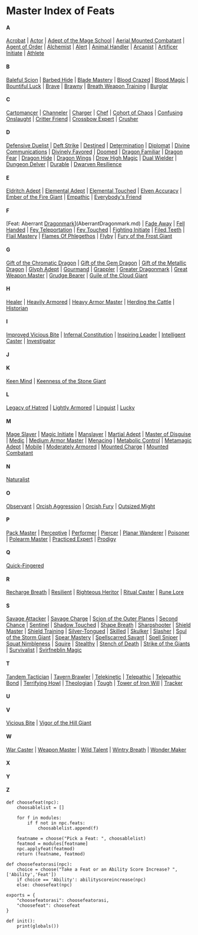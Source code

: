 # Master Index of Feats

#### A
[Acrobat](Acrobat.md) | [Actor](Actor.md) | [Adept of the Mage School](AdeptoftheMageSchool.md) | [Aerial Mounted Combatant](AerialMountedCombatant.md) | [Agent of Order](AgentofOrder.md) | [Alchemist](Alchemist.md) | [Alert](Alert.md) | [Animal Handler](AnimalHandler.md) | [Arcanist](Arcanist.md) | [Artificer Initiate](ArtificerInitiate.md) | [Athlete](Athlete.md)

#### B
[Baleful Scion](BalefulScion.md) | [Barbed Hide](BarbedHide.md) | [Blade Mastery](BladeMastery.md) | [Blood Crazed](BloodCrazed.md) | [Blood Magic](BloodMagic.md) | [Bountiful Luck](BountifulLuck.md) | [Brave](Brave.md) | [Brawny](Brawny.md) | [Breath Weapon Training](BreathWeaponTraining.md) | [Burglar](Burglar.md)

#### C
[Cartomancer](Cartomancer.md) | [Channeler](Channeler.md) | [Charger](Charger.md) | [Chef](Chef.md) | [Cohort of Chaos](CohortofChaos.md) | [Confusing Onslaught](ConfusingOnslaught.md) | [Critter Friend](CritterFriend.md) | [Crossbow Expert](CrossbowExpert.md) | [Crusher](Crusher.md)

#### D
[Defensive Duelist](DefensiveDuelist.md) | [Deft Strike](DeftStrike.md) | [Destined](Destined.md) | [Determination](Determination.md) | [Diplomat](Diplomat.md) | [Divine Communications](DivineCommunications.md) | [Divinely Favored](DivinelyFavored.md) | [Doomed](Doomed.md) | [Dragon Familiar](DragonFamiliar.md) | [Dragon Fear](DragonFear.md) | [Dragon Hide](DragonHide.md) | [Dragon Wings](DragonWings.md) | [Drow High Magic](DrowHighMagic.md) | [Dual Wielder](DualWielder.md) | [Dungeon Delver](DungeonDelver.md) | [Durable](Durable.md) | [Dwarven Resilience](DwarvenResilience.md)

#### E
[Eldritch Adept](EldritchAdept.md) | [Elemental Adept](ElementalAdept.md) | [Elemental Touched](ElementalTouched.md) | [Elven Accuracy](ElvenAccuracy.md) | [Ember of the Fire Giant](EmberoftheFireGiant.md) | [Empathic](Empathic.md) | [Everybody's Friend](Everybody'sFriend.md)

#### F
[Feat: Aberrant [Dragonmark](/Races/Dragonmarked.md)](AberrantDragonmark.md) | [Fade Away](FadeAway.md) | [Fell Handed](FellHanded.md) | [Fey Teleportation](FeyTeleportation.md) | [Fey Touched](FeyTouched.md) | [Fighting Initiate](FightingInitiate.md) | [Filed Teeth](FiledTeeth.md) | [Flail Mastery](FlailMastery.md) | [Flames Of Phlegethos](FlamesOfPhlegethos.md) | [Flyby](Flyby.md) | [Fury of the Frost Giant](FuryoftheFrostGiant.md)

#### G
[Gift of the Chromatic Dragon](GiftoftheChromaticDragon.md) | [Gift of the Gem Dragon](GiftoftheGemDragon.md) | [Gift of the Metallic Dragon](GiftoftheMetallicDragon.md) | [Glyph Adept](GlyphAdept.md) | [Gourmand](Gourmand.md) | [Grappler](Grappler.md) | [Greater Dragonmark](GreaterDragonmark.md) | [Great Weapon Master](GreatWeaponMaster.md) | [Grudge Bearer](GrudgeBearer.md) | [Guile of the Cloud Giant](GuileoftheCloudGiant.md)

#### H
[Healer](Healer.md) | [Heavily Armored](HeavilyArmored.md) | [Heavy Armor Master](HeavyArmorMaster.md) | [Herding the Cattle](HerdingtheCattle.md) | [Historian](Historian.md)

#### I
[Improved Vicious Bite](ImprovedViciousBite.md) | [Infernal Constitution](InfernalConstitution.md) | [Inspiring Leader](InspiringLeader.md) | [Intelligent Caster](IntelligentCaster.md) | [Investigator](Investigator.md)

#### J


#### K
[Keen Mind](KeenMind.md) | [Keenness of the Stone Giant](KeennessoftheStoneGiant.md)

#### L
[Legacy of Hatred](LegacyofHatred.md) | [Lightly Armored](LightlyArmored.md) | [Linguist](Linguist.md) | [Lucky](Lucky.md)

#### M
[Mage Slayer](MageSlayer.md) | [Magic Initiate](MagicInitiate.md) | [Manslayer](Manslayer.md) | [Martial Adept](MartialAdept.md) | [Master of Disguise](MasterofDisguise.md) | [Medic](Medic.md) | [Medium Armor Master](MediumArmorMaster.md) | [Menacing](Menacing.md) | [Metabolic Control](MetabolicControl.md) | [Metamagic Adept](MetamagicAdept.md) | [Mobile](Mobile.md) | [Moderately Armored](ModeratelyArmored.md) | [Mounted Charge](MountedCharge.md) | [Mounted Combatant](MountedCombatant.md)

#### N
[Naturalist](Naturalist.md)

#### O
[Observant](Observant.md) | [Orcish Aggression](OrcishAggression.md) | [Orcish Fury](OrcishFury.md) | [Outsized Might](OutsizedMight.md)

#### P
[Pack Master](PackMaster.md) | [Perceptive](Perceptive.md) | [Performer](Performer.md) | [Piercer](Piercer.md) | [Planar Wanderer](PlanarWanderer.md) | [Poisoner](Poisoner.md) | [Polearm Master](PolearmMaster.md) | [Practiced Expert](PracticedExpert.md) | [Prodigy](Prodigy.md)

#### Q
[Quick-Fingered](Quick-Fingered.md)

#### R
[Recharge Breath](RechargeBreath.md) | [Resilient](Resilient.md) | [Righteous Heritor](RighteousHeritor.md) | [Ritual Caster](RitualCaster.md) | [Rune Lore](RuneLore.md)

#### S
[Savage Attacker](SavageAttacker.md) | [Savage Charge](SavageCharge.md) | [Scion of the Outer Planes](ScionoftheOuterPlanes.md) | [Second Chance](SecondChance.md) | [Sentinel](Sentinel.md) | [Shadow Touched](ShadowTouched.md) | [Shape Breath](ShapeBreath.md) | [Sharpshooter](Sharpshooter.md) | [Shield Master](ShieldMaster.md) | [Shield Training](ShieldTraining.md) | [Silver-Tongued](Silver-Tongued.md) | [Skilled](Skilled.md) | [Skulker](Skulker.md) | [Slasher](Slasher.md) | [Soul of the Storm Giant](SouloftheStormGiant.md) | [Spear Mastery](SpearMastery.md) | [Spellscarred Savant](SpellscarredSavant.md) | [Spell Sniper](SpellSniper.md) | [Squat Nimbleness](SquatNimbleness.md) | [Squire](Squire.md) | [Stealthy](Stealthy.md) | [Stench of Death](StenchofDeath.md) | [Strike of the Giants](StrikeoftheGiants.md) | [Survivalist](Survivalist.md) | [Svirfneblin Magic](SvirfneblinMagic.md)

#### T
[Tandem Tactician](TandemTactician.md) | [Tavern Brawler](TavernBrawler.md) | [Telekinetic](Telekinetic.md) | [Telepathic](Telepathic.md) | [Telepathic Bond](TelepathicBond.md) | [Terrifying Howl](TerrifyingHowl.md) | [Theologian](Theologian.md) | [Tough](Tough.md) | [Tower of Iron Will](TowerofIronWill.md) | [Tracker](Tracker.md)

#### U


#### V
[Vicious Bite](ViciousBite.md) | [Vigor of the Hill Giant](VigoroftheHillGiant.md)

#### W
[War Caster](WarCaster.md) | [Weapon Master](WeaponMaster.md) | [Wild Talent](WildTalent.md) | [Wintry Breath](WintryBreath.md) | [Wonder Maker](WonderMaker.md)

#### X


#### Y


#### Z


```
def choosefeat(npc):
    choosablelist = []

    for f in modules:
        if f not in npc.feats:
            choosablelist.append(f)

    featname = choose("Pick a Feat: ", choosablelist)
    featmod = modules[featname]
    npc.applyfeat(featmod)
    return (featname, featmod)

def choosefeatorasi(npc):
    choice = choose("Take a Feat or an Ability Score Increase? ", ['Ability','Feat'])
    if choice == 'Ability': abilityscoreincrease(npc)
    else: choosefeat(npc)

exports = { 
    "choosefeatorasi": choosefeatorasi,
    "choosefeat": choosefeat 
}

def init():
    print(globals())
```
